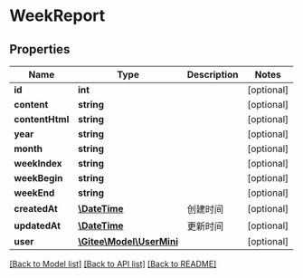 # WeekReport

## Properties
Name | Type | Description | Notes
------------ | ------------- | ------------- | -------------
**id** | **int** |  | [optional] 
**content** | **string** |  | [optional] 
**contentHtml** | **string** |  | [optional] 
**year** | **string** |  | [optional] 
**month** | **string** |  | [optional] 
**weekIndex** | **string** |  | [optional] 
**weekBegin** | **string** |  | [optional] 
**weekEnd** | **string** |  | [optional] 
**createdAt** | [**\DateTime**](\DateTime.md) | 创建时间 | [optional] 
**updatedAt** | [**\DateTime**](\DateTime.md) | 更新时间 | [optional] 
**user** | [**\Gitee\Model\UserMini**](UserMini.md) |  | [optional] 

[[Back to Model list]](../../README.md#documentation-for-models) [[Back to API list]](../../README.md#documentation-for-api-endpoints) [[Back to README]](../../README.md)


